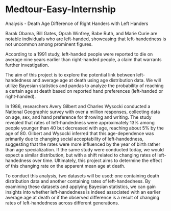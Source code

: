 # Medtour-Easy-Internship
 Analysis -  Death Age Difference of Right Handers with Left Handers

Barak Obama, Bill Gates, Oprah Winfrey, Babe Ruth, and Marie Curie are notable individuals who are left-handed, showcasing that left-handedness is not uncommon among prominent figures.

According to a 1991 study, left-handed people were reported to die on average nine years earlier than right-handed people, a claim that warrants further investigation.

The aim of this project is to explore the potential link between left-handedness and average age at death using age distribution data. We will utilize Bayesian statistics and pandas to analyze the probability of reaching a certain age at death based on reported hand preferences (left-handed or right-handed).

In 1986, researchers Avery Gilbert and Charles Wysocki conducted a National Geographic survey with over a million responses, collecting data on age, sex, and hand preference for throwing and writing. The study revealed that rates of left-handedness were approximately 13% among people younger than 40 but decreased with age, reaching about 5% by the age of 80. Gilbert and Wysocki inferred that this age-dependence was primarily due to changing social acceptability of left-handedness, suggesting that the rates were more influenced by the year of birth rather than age specialization. If the same study were conducted today, we would expect a similar distribution, but with a shift related to changing rates of left-handedness over time. Ultimately, this project aims to determine the effect of this changing rate on the apparent mean age at death.

To conduct this analysis, two datasets will be used: one containing death distribution data and another containing rates of left-handedness. By examining these datasets and applying Bayesian statistics, we can gain insights into whether left-handedness is indeed associated with an earlier average age at death or if the observed difference is a result of changing rates of left-handedness across different generations.
